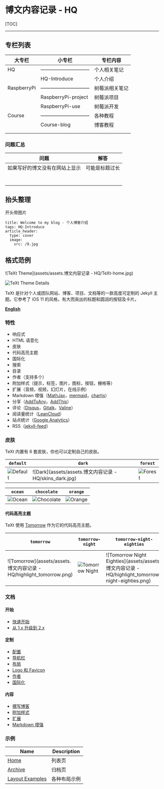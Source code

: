 # 博文内容记录 - HQ

[TOC]

---

## 专栏列表

| 大专栏      | 小专栏              | 专栏内容       |
| ----------- | ------------------- | -------------- |
| HQ          | ——————————          | 个人相关笔记   |
|             | HQ-Introduce        | 个人介绍       |
| RaspberryPi | ——————————          | 树莓派相关笔记 |
|             | RaspberryPi-project | 树莓派项目     |
|             | RaspberryPi-use     | 树莓派开发     |
| Course      | ——————————          | 各种教程       |
|             | Course-blog         | 博客教程       |
|             |                     |                |
|             |                     |                |





### 问题汇总

| 问题                           | 解答           |
| ------------------------------ | -------------- |
| 如果写好的博文没有在网站上显示 | 可能是标题过长 |
|                                |                |
|                                |                |
|                                |                |
|                                |                |
|                                |                |
|                                |                |
|                                |                |







## 抬头整理

开头带图片

```
title: Welcome to my blog - 个人博客介绍
tags: HQ-Introduce
article_header:
  type: cover
  image:
    src: /9.jpg
```









## 格式范例

![TeXt Theme](assets/assets.博文内容记录 - HQ/TeXt-home.jpg)

![TeXt Theme Details](https://raw.githubusercontent.com/kitian616/jekyll-TeXt-theme/master/screenshots/TeXt-layouts.png)

TeXt 是针对个人或团队网站、博客、项目、文档等的一款高度可定制的 Jekyll 主题。它参考了 iOS 11 的风格，有大而突出的标题和圆润的按钮及卡片。

**[English](https://github.com/kitian616/jekyll-TeXt-theme/blob/master/README.md)**

### 特性

- 响应式
- HTML 语意化
- 皮肤
- 代码高亮主题
- 国际化
- 搜索
- 目录
- 作者（支持多个）
- 附加样式（提示，标签，图片，图标，按钮，栅格等）
- 扩展（音频，视频，幻灯片，在线示例）
- Markdown 增强（[MathJax](https://www.mathjax.org/)，[mermaid](https://mermaidjs.github.io/)，[chartjs](http://www.chartjs.org/)）
- 分享（[AddToAny](https://www.addtoany.com/)，[AddThis](https://www.addthis.com/)）
- 评论（[Disqus](https://disqus.com/)，[Gitalk](https://gitalk.github.io/)，[Valine](https://valine.js.org/en/)）
- 阅读量统计（[LeanCloud](https://leancloud.cn/)）
- 站点统计（[Google Analytics](https://analytics.google.com/analytics/web/)）
- RSS（[jekyll-feed](https://github.com/jekyll/jekyll-feed)）

### 皮肤

TeXt 内置有 6 套皮肤，你也可以定制自己的皮肤。

| `default`                                                    | `dark`                                                  | `forest`                                                     |
| ------------------------------------------------------------ | ------------------------------------------------------- | ------------------------------------------------------------ |
| ![Default](https://raw.githubusercontent.com/kitian616/jekyll-TeXt-theme/master/screenshots/skins_default.jpg) | ![Dark](assets/assets.博文内容记录 - HQ/skins_dark.jpg) | ![Forest](https://raw.githubusercontent.com/kitian616/jekyll-TeXt-theme/master/screenshots/skins_forest.jpg) |

| `ocean`                                                      | `chocolate`                                                  | `orange`                                                     |
| ------------------------------------------------------------ | ------------------------------------------------------------ | ------------------------------------------------------------ |
| ![Ocean](https://raw.githubusercontent.com/kitian616/jekyll-TeXt-theme/master/screenshots/skins_ocean.jpg) | ![Chocolate](https://raw.githubusercontent.com/kitian616/jekyll-TeXt-theme/master/screenshots/skins_chocolate.jpg) | ![Orange](https://raw.githubusercontent.com/kitian616/jekyll-TeXt-theme/master/screenshots/skins_orange.jpg) |

#### 代码高亮主题

TeXt 使用 [Tomorrow](https://github.com/chriskempson/tomorrow-theme) 作为它的代码高亮主题。

| `tomorrow`                                                   | `tomorrow-night`                                             | `tomorrow-night-eighties`                                    | `tomorrow-night-blue`                                        | `tomorrow-night-bright`                                      |
| ------------------------------------------------------------ | ------------------------------------------------------------ | ------------------------------------------------------------ | ------------------------------------------------------------ | ------------------------------------------------------------ |
| ![Tomorrow](assets/assets.博文内容记录 - HQ/highlight_tomorrow.png) | ![Tomorrow Night](https://raw.githubusercontent.com/kitian616/jekyll-TeXt-theme/master/screenshots/highlight_tomorrow-night.png) | ![Tomorrow Night Eighties](assets/assets.博文内容记录 - HQ/highlight_tomorrow-night-eighties.png) | ![Tomorrow Night Blue](https://raw.githubusercontent.com/kitian616/jekyll-TeXt-theme/master/screenshots/highlight_tomorrow-night-blue.png) | ![Tomorrow Night Bright](assets/assets.博文内容记录 - HQ/highlight_tomorrow-night-bright.png) |

### 文档

#### 开始

- [快速开始](https://tianqi.name/jekyll-TeXt-theme/docs/zh/quick-start)
- [从 1.x 升级到 2.x](https://tianqi.name/jekyll-TeXt-theme/docs/zh/update-from-1-to-2)

#### 定制

- [配置](https://tianqi.name/jekyll-TeXt-theme/docs/zh/configuration)
- [导航栏](https://tianqi.name/jekyll-TeXt-theme/docs/zh/navigation)
- [布局](https://tianqi.name/jekyll-TeXt-theme/docs/zh/layouts)
- [Logo 和 Favicon](https://tianqi.name/jekyll-TeXt-theme/docs/zh/logo-and-favicon)
- [作者](https://tianqi.name/jekyll-TeXt-theme/docs/zh/authors)
- [国际化](https://tianqi.name/jekyll-TeXt-theme/docs/zh/i18n)

#### 内容

- [撰写博客](https://tianqi.name/jekyll-TeXt-theme/docs/zh/writing-posts)
- [附加样式](https://tianqi.name/jekyll-TeXt-theme/docs/zh/additional-styles)
- [扩展](https://tianqi.name/jekyll-TeXt-theme/docs/zh/extensions)
- [Markdown 增强](https://tianqi.name/jekyll-TeXt-theme/docs/zh/markdown-enhancements)

### 示例

| Name                                                         | Description  |
| ------------------------------------------------------------ | ------------ |
| [Home](https://tianqi.name/jekyll-TeXt-theme/test/)          | 列表页       |
| [Archive](https://tianqi.name/jekyll-TeXt-theme/archive.html) | 归档页       |
| [Layout Examples](https://tianqi.name/jekyll-TeXt-theme/samples.html) | 各种布局示例 |
















































































































































